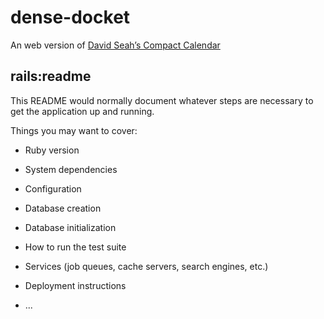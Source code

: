 # dense-docket
An web version of [David Seah’s Compact Calendar](https://davidseah.com/node/compact-calendar/)

## rails:readme

This README would normally document whatever steps are necessary to get the
application up and running.

Things you may want to cover:

* Ruby version

* System dependencies

* Configuration

* Database creation

* Database initialization

* How to run the test suite

* Services (job queues, cache servers, search engines, etc.)

* Deployment instructions

* ...
